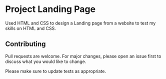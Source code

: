 # Project Landing Page

Used HTML and CSS to design a Landing page from a website to test my skills on HTML and CSS.

## Contributing
Pull requests are welcome. For major changes, please open an issue first to discuss what you would like to change.

Please make sure to update tests as appropriate.